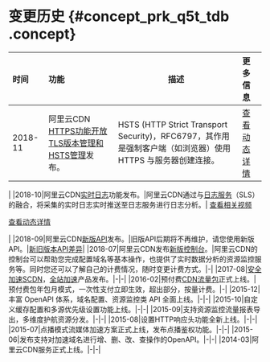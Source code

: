 # 变更历史 {#concept_prk_q5t_tdb .concept}

|时间|功能|描述|更多信息|
|:-|:-|--|:---|
|2018-11|阿里云CDN [HTTPS功能开放TLS版本管理和HSTS管理](../../../../../cn.zh-CN/用户指南/域名管理/HTTPS安全加速/HSTS.md#)发布。|HSTS \(HTTP Strict Transport Security\)，RFC6797，其作用是强制客户端（如浏览器）使用 HTTPS 与服务器创建连接。| [查看动态详情](https://www.aliyun.com/product/news/detail?id=10878)

 |
|2018-10|阿里云CDN[实时日志](../../../../../cn.zh-CN/用户指南/日志管理/实时日志.md#)功能发布。|阿里云CDN通过与[日志服务](https://help.aliyun.com/document_detail/48869.html#concept-mt2-ykn-vdb)（SLS）的融合，将采集的实时日志实时推送至日志服务进行日志分析。| [查看相关视频](https://yq.aliyun.com/live/699)

 [查看动态详情](https://www.aliyun.com/product/news/detail?id=10499)

 |
|2018-09|阿里云CDN[新版API](../../../../../cn.zh-CN/新版API参考/简介.md#)发布。|旧版API后期将不再维护，请您使用新版API。|[新旧版本API差异](../../../../../cn.zh-CN/新版API参考/新旧版本API差异.md#)|
|2018-07|阿里云CDN发布[新版控制台](https://cdn.console.aliyun.com)。|阿里云CDN的控制台可以帮助您完成配置域名等基本操作，也提供了实时数据分析的资源监控服务等。同时您还可以了解自己的计费情况，随时变更计费方式。|-|
|2017-08|[安全加速SCDN](https://help.aliyun.com/product/63560.html)，[全站加速](https://help.aliyun.com/product/64812.html)产品发布。|-|-|
|2016-02|预付费[CDN流量包](https://www.aliyun.com/price/product?spm=5176.cncdn.0.0.16d556f5e3B3JD#/cdn/detail)正式上线。|预付费包年包月模式，一次性支付立即生效，超出部分，按量计费。|-|
|2015-12|丰富 OpenAPI 体系，域名配置、资源监控类 API 全面上线。|-|-|
|2015-10|自定义缓存配置和多源优先级设置功能上线。|-|-|
|2015-09|支持资源监控流量报表导出，多维度护航资源分发。|-|-|
|2015-08|设置HTTP响应头功能全新上线。|-|-|
|2015-07|点播模式流媒体加速方案正式上线，发布点播鉴权功能。|-|-|
|2015-06|发布支持对加速域名进行增、删、改、查操作的OpenAPI。|-|-|
|2014-03|阿里云CDN服务正式上线。|-|-|

